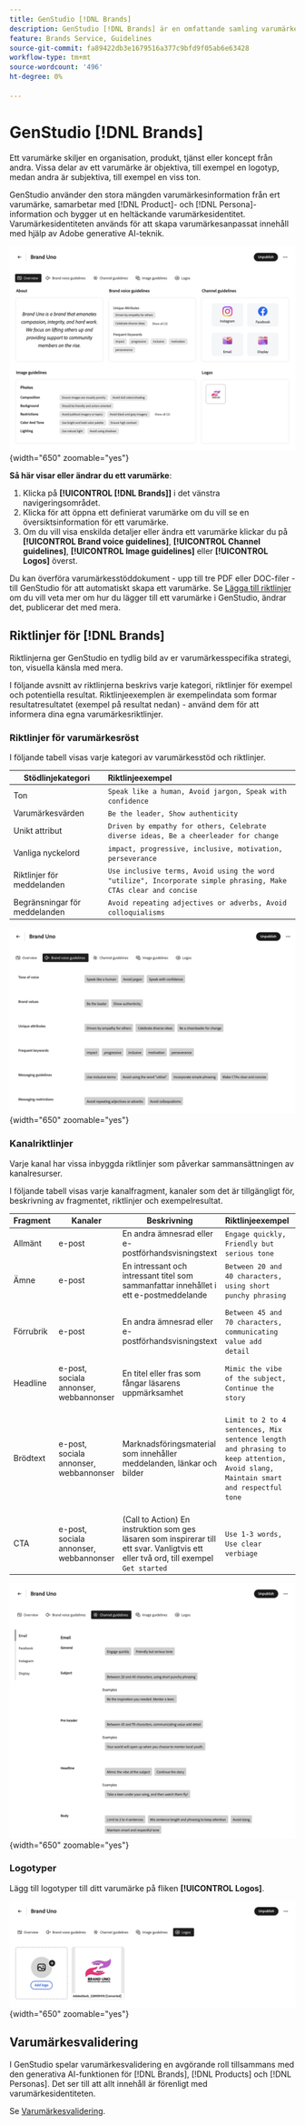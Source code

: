 ```yaml
---
title: GenStudio [!DNL Brands]
description: GenStudio [!DNL Brands] är en omfattande samling varumärkesresurser - marknadsföringskopia, bilder, upplevelser med mera - som kan användas för att skapa varumärkesanpassat innehåll i GenStudio.
feature: Brands Service, Guidelines
source-git-commit: fa89422db3e1679516a377c9bfd9f05ab6e63428
workflow-type: tm+mt
source-wordcount: '496'
ht-degree: 0%

---
```



# GenStudio [!DNL Brands]

Ett varumärke skiljer en organisation, produkt, tjänst eller koncept från andra. Vissa delar av ett varumärke är objektiva, till exempel en logotyp, medan andra är subjektiva, till exempel en viss ton.

GenStudio använder den stora mängden varumärkesinformation från ert varumärke, samarbetar med [!DNL Product]- och [!DNL Persona]-information och bygger ut en heltäckande varumärkesidentitet. Varumärkesidentiteten används för att skapa varumärkesanpassat innehåll med hjälp av Adobe generative AI-teknik.

![[!DNL Brands] - översikt i GenStudio](/help/assets/brand-overview-home.png){width="650" zoomable="yes"}

**Så här visar eller ändrar du ett varumärke**:

1. Klicka på **[!UICONTROL [!DNL Brands]]** i det vänstra navigeringsområdet.
1. Klicka för att öppna ett definierat varumärke om du vill se en översiktsinformation för ett varumärke.
1. Om du vill visa enskilda detaljer eller ändra ett varumärke klickar du på **[!UICONTROL Brand voice guidelines]**, **[!UICONTROL Channel guidelines]**, **[!UICONTROL Image guidelines]** eller **[!UICONTROL Logos]** överst.

Du kan överföra varumärkesstöddokument - upp till tre PDF eller DOC-filer - till GenStudio för att automatiskt skapa ett varumärke. Se [Lägga till riktlinjer](add-guidelines.md) om du vill veta mer om hur du lägger till ett varumärke i GenStudio, ändrar det, publicerar det med mera.

## Riktlinjer för [!DNL Brands]

Riktlinjerna ger GenStudio en tydlig bild av er varumärkesspecifika strategi, ton, visuella känsla med mera.

I följande avsnitt av riktlinjerna beskrivs varje kategori, riktlinjer för exempel och potentiella resultat. Riktlinjeexemplen är exempelindata som formar resultatresultatet (exempel på resultat nedan) - använd dem för att informera dina egna varumärkesriktlinjer.

### Riktlinjer för varumärkesröst

I följande tabell visas varje kategori av varumärkesstöd och riktlinjer.

| Stödlinjekategori | Riktlinjeexempel |
| ------------------| :---------- |
| Ton | `Speak like a human, Avoid jargon, Speak with confidence` |
| Varumärkesvärden | `Be the leader, Show authenticity` |
| Unikt attribut | `Driven by empathy for others, Celebrate diverse ideas, Be a cheerleader for change` |
| Vanliga nyckelord | `impact, progressive, inclusive, motivation, perseverance` |
| Riktlinjer för meddelanden | `Use inclusive terms, Avoid using the word "utilize", Incorporate simple phrasing, Make CTAs clear and concise` |
| Begränsningar för meddelanden | `Avoid repeating adjectives or adverbs, Avoid colloquialisms` |

![Riktlinjer för varumärkesröst i GenStudio](/help/assets/brand-voice-guidelines.png){width="650" zoomable="yes"}

### Kanalriktlinjer

Varje kanal har vissa inbyggda riktlinjer som påverkar sammansättningen av kanalresurser.

I följande tabell visas varje kanalfragment, kanaler som det är tillgängligt för, beskrivning av fragmentet, riktlinjer och exempelresultat.

| Fragment | Kanaler | Beskrivning | Riktlinjeexempel | Resultatexempel |
| ------------------| --------- | --------- | -------- | :---------- |
| Allmänt | e-post | En andra ämnesrad eller e-postförhandsvisningstext | `Engage quickly, Friendly but serious tone` | — |
| Ämne | e-post | En intressant och intressant titel som sammanfattar innehållet i ett e-postmeddelande | `Between 20 and 40 characters, using short punchy phrasing` | &quot;Var den inspiration du behövde. Mentor a tonåringar.&quot; |
| Förrubrik | e-post | En andra ämnesrad eller e-postförhandsvisningstext | `Between 45 and 70 characters, communicating value add detail` | &quot;Din värld kommer att öppnas när du bestämmer dig för att mentorera lokal ungdom.&quot; |
| Headline | e-post, sociala annonser, webbannonser | En titel eller fras som fångar läsarens uppmärksamhet | `Mimic the vibe of the subject, Continue the story` | &quot;Ta en tonåring under vingen och se dem flyga!&quot; |
| Brödtext | e-post, sociala annonser, webbannonser | Marknadsföringsmaterial som innehåller meddelanden, länkar och bilder | `Limit to 2 to 4 sentences, Mix sentence length and phrasing to keep attention, Avoid slang, Maintain smart and respectful tone` | &quot;Att styra en tonåring genom livets upp- och nedgraderingar förändrar dem ... och du. Lägg ned lite tid på att hjälpa er community och se hur er trädgård växer.&quot; |
| CTA | e-post, sociala annonser, webbannonser | (Call to Action) En instruktion som ges läsaren som inspirerar till ett svar. Vanligtvis ett eller två ord, till exempel `Get started` | `Use 1-3 words, Use clear verbiage` | &quot;Mentor today&quot; |

![Kanalriktlinjer i GenStudio](/help/assets/channel-guidelines.png){width="650" zoomable="yes"}

<!-- Not in M2.1 // ### Image guidelines

Images have certain inherent guidelines that influence image composition.

The following table shows each category of image guideline, description of the category, and example guideline entries.

You can create your own categories, like Photos, Product, or Illustration imagery, and provide detailed guidelines for each category.

| Guideline category    | Description | Guideline examples |
| ------------------ | :---------- | -------- |
|Composition    | Define objects, focal point, position, aspect ratio, framing, and depth-of-field | `Ensure images are visually punchy, Avoid dull colors/shading` |
| Background     | Set the stage by describing layouts, location, places | `Should be friendly and action-oriented` |
| Restrictions   | List requirements or avoidances | `Avoid political imagery or topics, Avoid black and gray imagery, Avoid images displaying extreme strife or stress` |
| Color and tone | Specify color or color theme, palette, color interpretation and accessibility | `Use bright and bold color palette, Ensure high contrast` |
| Lighting   | Describe how highlights and shadows affect different objects| `Use natural light, Avoid using shadows` |

![Image guidelines in GenStudio](/help/assets/image-guidelines.png){width="650" zoomable="yes"} -->

### Logotyper

Lägg till logotyper till ditt varumärke på fliken **[!UICONTROL Logos]**.

![Riktlinjer för logotyp i GenStudio](/help/assets/logos.png){width="650" zoomable="yes"}

## Varumärkesvalidering

I GenStudio spelar varumärkesvalidering en avgörande roll tillsammans med den generativa AI-funktionen för [!DNL Brands], [!DNL Products] och [!DNL Personas]. Det ser till att allt innehåll är förenligt med varumärkesidentiteten.

Se [Varumärkesvalidering](/help/user-guide/guidelines/brand-validation.md).
